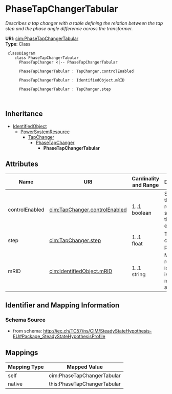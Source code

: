 # PhaseTapChangerTabular


_Describes a tap changer with a table defining the relation between the tap step and the phase angle difference across the transformer._





**URI**: [cim:PhaseTapChangerTabular](http://iec.ch/TC57/CIM100#PhaseTapChangerTabular)<br />
**Type**: Class




```mermaid
 classDiagram
    class PhaseTapChangerTabular
      PhaseTapChanger <|-- PhaseTapChangerTabular
      
      PhaseTapChangerTabular : TapChanger.controlEnabled
        
      PhaseTapChangerTabular : IdentifiedObject.mRID
        
      PhaseTapChangerTabular : TapChanger.step
        
      
```





## Inheritance
* [IdentifiedObject](IdentifiedObject.md)
    * [PowerSystemResource](PowerSystemResource.md)
        * [TapChanger](TapChanger.md)
            * [PhaseTapChanger](PhaseTapChanger.md)
                * **PhaseTapChangerTabular**



## Attributes


| Name | URI | Cardinality and Range | Description | Inheritance |
| ---  | --- | --- | --- | --- |
| controlEnabled | [cim:TapChanger.controlEnabled](http://iec.ch/TC57/CIM100#TapChanger.controlEnabled) | 1..1 <br />  boolean  | Specifies the regulation status of the equipment | [TapChanger](TapChanger.md) |
| step | [cim:TapChanger.step](http://iec.ch/TC57/CIM100#TapChanger.step) | 1..1 <br />  float  | Tap changer position | [TapChanger](TapChanger.md) |
| mRID | [cim:IdentifiedObject.mRID](http://iec.ch/TC57/CIM100#IdentifiedObject.mRID) | 1..1 <br />  string  | Master resource identifier issued by a model authority | [IdentifiedObject](IdentifiedObject.md) |









## Identifier and Mapping Information







### Schema Source


* from schema: http://iec.ch/TC57/ns/CIM/SteadyStateHypothesis-EU#Package_SteadyStateHypothesisProfile





## Mappings

| Mapping Type | Mapped Value |
| ---  | ---  |
| self | cim:PhaseTapChangerTabular |
| native | this:PhaseTapChangerTabular |




